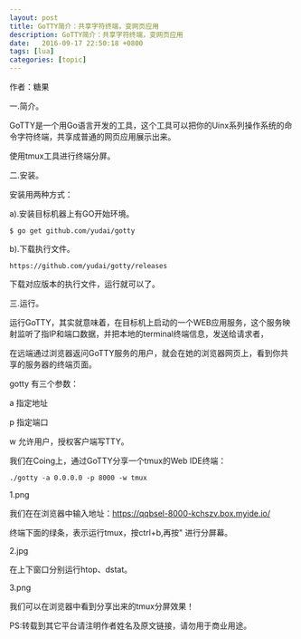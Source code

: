 ```yaml
---
layout: post
title: GoTTY简介：共享字符终端，变网页应用
description: GoTTY简介：共享字符终端，变网页应用
date:   2016-09-17 22:50:18 +0800 
tags: [lua]
categories: [topic]
---
```

作者：糖果

一.简介。

GoTTY是一个用Go语言开发的工具，这个工具可以把你的Uinx系列操作系统的命令字符终端，共享成普通的网页应用展示出来。

使用tmux工具进行终端分屏。

二.安装。

安装用两种方式：

a).安装目标机器上有GO开始环境。

```
$ go get github.com/yudai/gotty
```

b).下载执行文件。
```
https://github.com/yudai/gotty/releases
```
下载对应版本的执行文件，运行就可以了。

三.运行。

运行GoTTY，其实就意味着，在目标机上启动的一个WEB应用服务，这个服务映射监听了指IP和端口数据，并把本地的terminal终端信息，发送给请求者，

在远端通过浏览器返问GoTTY服务的用户，就会在她的浏览器网页上，看到你共享的服务器的终端页面。

gotty 有三个参数：

a 指定地址

p 指定端口

w 允许用户，授权客户端写TTY。

我们在Coing上，通过GoTTY分享一个tmux的Web IDE终端：

```
./gotty -a 0.0.0.0 -p 8000 -w tmux
```


1.png

我们在在浏览器中输入地址：https://qqbsel-8000-kchszv.box.myide.io/

终端下面的绿条，表示运行tmux，按ctrl+b,再按" 进行分屏幕。

2.jpg

在上下窗口分别运行htop、dstat。

3.png

我们可以在浏览器中看到分享出来的tmux分屏效果！







PS:转载到其它平台请注明作者姓名及原文链接，请勿用于商业用途。